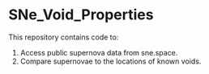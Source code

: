 # SNe_Void_Properties

This repository contains code to:
1. Access public supernova data from sne.space.
2. Compare supernovae to the locations of known voids.
